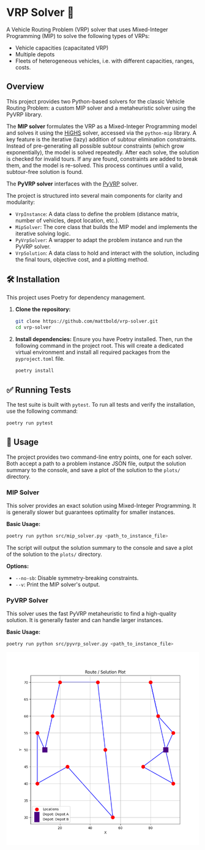 # VRP Solver 🚚

A Vehicle Routing Problem (VRP) solver that uses Mixed-Integer Programming (MIP) to solve the following types of VRPs:

- Vehicle capacities (capacitated VRP)
- Multiple depots
- Fleets of heterogeneous vehicles, i.e. with different capacities, ranges, costs.

## Overview

This project provides two Python-based solvers for the classic Vehicle Routing Problem: a custom MIP solver and a metaheuristic solver using the PyVRP library.

The **MIP solver** formulates the VRP as a Mixed-Integer Programming model and solves it using the [HiGHS](https://highs.dev/) solver, accessed via the `python-mip` library. A key feature is the iterative (lazy) addition of subtour elimination constraints. Instead of pre-generating all possible subtour constraints (which grow exponentially), the model is solved repeatedly. After each solve, the solution is checked for invalid tours. If any are found, constraints are added to break them, and the model is re-solved. This process continues until a valid, subtour-free solution is found.

The **PyVRP solver** interfaces with the [PyVRP](https://github.com/PyVRP/PyVRP) solver.

The project is structured into several main components for clarity and modularity:

-  `VrpInstance`: A data class to define the problem (distance matrix, number of vehicles, depot location, etc.).
-  `MipSolver`: The core class that builds the MIP model and implements the iterative solving logic.
-  `PyVrpSolver`: A wrapper to adapt the problem instance and run the PyVRP solver.
-  `VrpSolution`: A data class to hold and interact with the solution, including the final tours, objective cost, and a plotting method.

## 🛠️ Installation

This project uses Poetry for dependency management.

1.  **Clone the repository:**
    ```bash
    git clone https://github.com/mattbold/vrp-solver.git
    cd vrp-solver
    ```

2.  **Install dependencies:**
    Ensure you have Poetry installed. Then, run the following command in the project root. This will create a dedicated virtual environment and install all required packages from the `pyproject.toml` file.
    ```bash
    poetry install
    ```

## ✅ Running Tests

The test suite is built with `pytest`. To run all tests and verify the installation, use the following command:

```bash
poetry run pytest
```

## 🚀 Usage

The project provides two command-line entry points, one for each solver. Both accept a path to a problem instance JSON file, output the solution summary to the console, and save a plot of the solution to the `plots/` directory.

### MIP Solver

This solver provides an exact solution using Mixed-Integer Programming. It is generally slower but guarantees optimality for smaller instances.

**Basic Usage:**
```bash
poetry run python src/mip_solver.py <path_to_instance_file>
```

The script will output the solution summary to the console and save a plot of the solution to the `plots/` directory.

**Options:**
- `--no-sb`: Disable symmetry-breaking constraints.
- `--v`: Print the MIP solver's output.

### PyVRP Solver

This solver uses the fast PyVRP metaheuristic to find a high-quality solution. It is generally faster and can handle larger instances.

**Basic Usage:**
```bash
poetry run python src/pyvrp_solver.py <path_to_instance_file>
```

![Example solution](assets/solution_example.png)
